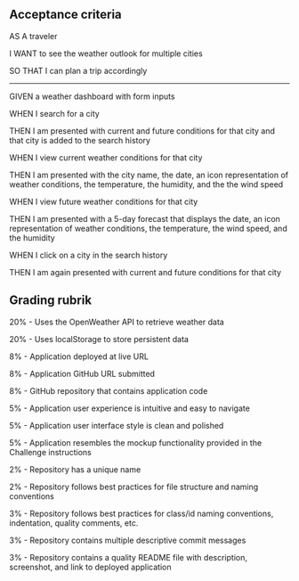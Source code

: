 ## Acceptance criteria

AS A traveler

I WANT to see the weather outlook for multiple cities

SO THAT I can plan a trip accordingly

<hr>

GIVEN a weather dashboard with form inputs

WHEN I search for a city

THEN I am presented with current and future conditions for that city and that city is added to the search history

WHEN I view current weather conditions for that city

THEN I am presented with the city name, the date, an icon representation of weather conditions, the temperature, the humidity, and the the wind speed

WHEN I view future weather conditions for that city

THEN I am presented with a 5-day forecast that displays the date, an icon representation of weather conditions, the temperature, the wind speed, and the humidity

WHEN I click on a city in the search history

THEN I am again presented with current and future conditions for that city

## Grading rubrik

20% - Uses the OpenWeather API to retrieve weather data

20% - Uses localStorage to store persistent data

8% - Application deployed at live URL

8% - Application GitHub URL submitted

8% - GitHub repository that contains application code

5% - Application user experience is intuitive and easy to navigate

5% - Application user interface style is clean and polished

5% - Application resembles the mockup functionality provided in the Challenge instructions

2% - Repository has a unique name

2% - Repository follows best practices for file structure and naming conventions

3% - Repository follows best practices for class/id naming conventions, indentation, quality comments, etc.

3% - Repository contains multiple descriptive commit messages

3% - Repository contains a quality README file with description, screenshot, and link to deployed application
